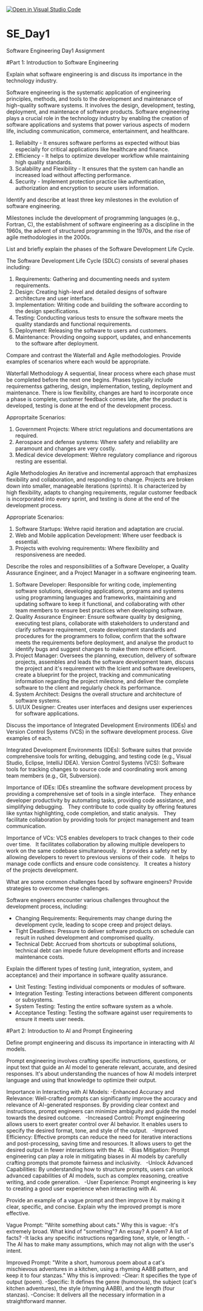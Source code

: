 [![Open in Visual Studio Code](https://classroom.github.com/assets/open-in-vscode-2e0aaae1b6195c2367325f4f02e2d04e9abb55f0b24a779b69b11b9e10269abc.svg)](https://classroom.github.com/online_ide?assignment_repo_id=18361785&assignment_repo_type=AssignmentRepo)
# SE_Day1
Software Engineering Day1 Assignment

#Part 1: Introduction to Software Engineering

Explain what software engineering is and discuss its importance in the technology industry.

  Software engineering is the systematic application of engineering principles, methods, and tools to the development and maintenance of high-quality software systems. It involves the design, development, testing, deployment, and maintenace of software products.
  Software engineering plays a crucial role in the technology industry by enabling the creation of software applications and systems that power various aspects of modern life, including communication, commerce, entertainment, and healthcare.
  1. Reliabilty - It ensures software performs as expected without bias especially for critical applications like healthcare and finance.
  2. Efficiency - It helps to optimize developer workflow while maintaining high quality standards.
  3. Scalability and Flexibility - It ensures that the system can handle an increased load without affecting performance.
  4. Security - Implement protection practice like authentication, authorization and encryption to secure users information.


Identify and describe at least three key milestones in the evolution of software engineering.

  Milestones include the development of programming languages (e.g., Fortran, C), the establishment of software engineering as a discipline in the 1960s, the advent of structured programming in the 1970s, and the rise of agile methodologies in the 2000s.
  

List and briefly explain the phases of the Software Development Life Cycle.

  The Software Development Life Cycle (SDLC) consists of several phases including:
  1. Requirements: Gathering and documenting needs and system requirements.
  2. Design: Creating high-level and detailed designs of software architecture and user interface.
  3. Implementation: Writing code and buiilding the software according to the design specifications.
  4. Testing: Conducting various tests to ensure the software meets the quality standards and functional requirements.
  5. Deployment: Releasing the software to users and customers.
  6. Maintenance: Providing ongoing support, updates, and enhancements to the software after deployment.


Compare and contrast the Waterfall and Agile methodologies. Provide examples of scenarios where each would be appropriate.
  
  Waterfall Methodology
A sequential, linear process where each phase must be completed before the next one begins. Phases typically include requirementss gathering, design, implementation, testing, deployment and maintenance. There is low flexibility, changes are hard to incorporate once a phase is complete, customer feedback comes late, after the product is developed, testing is done at the end of the development process.

Approprtaite Scenarios: 
1. Government Projects: Where strict regulations and documentations are required.
2. Aerospace and defense systems: Where safety and reliability are paramount and changes are very costly.
3. Medical device development: Wehre regulatory compliance and rigorous resting are essential.

  Agile Methodologies
An iterative and incremental approach that emphasizes flexibility and collaboration, and responding to change. Projects are broken down into smaller, manageable iterations (sprints). It is characterized by high flexibility, adapts to changing requirements, regular customer feedback is incorporated into every sprint, and testing is done at the end of the development process.

Appropriate Scenarios:
1. Software Startups: Wehre rapid iteration and adaptation are crucial.
2. Web and Mobile application Development: Where user feedback is essential.
3. Projects with evolving requirements: Where flexibility and responsiveness are needed.


Describe the roles and responsibilities of a Software Developer, a Quality Assurance Engineer, and a Project Manager in a software engineering team.

1. Software Developer: Responsible for writing code, implementing software solutions, developing applications, programs and systems using programming languages and frameworks, maintaining and updating software to keep it functional, and collaborating with other team members to ensure best practices when developing software.
2. Quality Assurance Engineer: Ensure software quality by designing, executing test plans, collaborate with stakeholders to understand and clarify software requirement, create development standards and procedures for the programmers to follow, confirm that the software meets the requirements before deployment, and analyse the product to identify bugs and suggest changes to make them more efficient.
3.  Project Manager: Oversees the planning, execution, delivery of software projects, assembles and leads the software development team, discuss the project and it's requirement with the lcient and software developers, create a blueprint  for the project, tracking and communicating information regarding the project milestone, and deliver the complete software to the client and regularly check its performance.
4.  System Architect: Designs the overall structure and architecture of software systems.
5.   UI/UX Designer: Creates user interfaces and designs user experiences for software applications.


Discuss the importance of Integrated Development Environments (IDEs) and Version Control Systems (VCS) in the software development process. Give examples of each.

Integrated Development Environments (IDEs): Software suites that provide comprehensive tools for writing, debugging, and testing code (e.g., Visual Studio, Eclipse, IntelliJ IDEA).
Version Control Systems (VCS): Software tools for tracking changes to source code and coordinating work among team members (e.g., Git, Subversion).

Importance of IDEs:
IDEs streamline the software development process by providing a comprehensive set of tools in a single interface.   
They enhance developer productivity by automating tasks, providing code assistance, and simplifying debugging.   
They contribute to code quality by offering features like syntax highlighting, code completion, and static analysis.   
They facilitate collaboration by providing tools for project management and team communication.

Importance of VCs:
VCS enables developers to track changes to their code over time.   
It facilitates collaboration by allowing multiple developers to work on the same codebase simultaneously.   
It provides a safety net by allowing developers to revert to previous versions of their code.   
It helps to manage code conflicts and ensure code consistency.   
It creates a history of the projects development.
   

What are some common challenges faced by software engineers? Provide strategies to overcome these challenges.

Software engineers encounter various challenges throughout the development process, including:
  - Changing Requirements: Requirements may change during the development cycle, leading to scope creep and project delays.
  - Tight Deadlines: Pressure to deliver software products on schedule can result in rushed development and compromised quality.
  - Technical Debt: Accrued from shortcuts or suboptimal solutions, technical debt can impede future development efforts and increase maintenance costs.


Explain the different types of testing (unit, integration, system, and acceptance) and their importance in software quality assurance.

  - Unit Testing: Testing individual components or modules of software.
  - Integration Testing: Testing interactions between different components or subsystems.
  - System Testing: Testing the entire software system as a whole.
  - Acceptance Testing: Testing the software against user requirements to ensure it meets user needs.


#Part 2: Introduction to AI and Prompt Engineering

Define prompt engineering and discuss its importance in interacting with AI models.

Prompt engineering involves crafting specific instructions, questions, or input text that guide an AI model to generate relevant, accurate, and desired responses. It's about understanding the nuances of how AI models interpret language and using that knowledge to optimize their output.

Importance in Interacting with AI Models:
 -Enhanced Accuracy and Relevance: Well-crafted prompts can significantly improve the accuracy and relevance of AI-generated responses. By providing clear context and instructions, prompt engineers can minimize ambiguity and guide the model towards the desired outcome.   
 -Increased Control: Prompt engineering allows users to exert greater control over AI behavior. It enables users to specify the desired format, tone, and style of the output.   
 -Improved Efficiency: Effective prompts can reduce the need for iterative interactions and post-processing, saving time and resources. It allows users to get the desired output in fewer interactions with the AI.   
 -Bias Mitigation: Prompt engineering can play a role in mitigating biases in AI models by carefully crafting prompts that promote fairness and inclusivity.   
 -Unlock Advanced Capabilities: By understanding how to structure prompts, users can unlock advanced capabilities of AI models, such as complex reasoning, creative writing, and code generation.   
 -User Experience: Prompt engineering is key to creating a good user experience when interacting with AI.
 

Provide an example of a vague prompt and then improve it by making it clear, specific, and concise. Explain why the improved prompt is more effective.

Vague Prompt: "Write something about cats."
Why this is vague:
-It's extremely broad. What kind of "something"? An essay? A poem? A list of facts?
-It lacks any specific instructions regarding tone, style, or length.
-The AI has to make many assumptions, which may not align with the user's intent.

Improved Prompt: "Write a short, humorous poem about a cat's mischievous adventures in a kitchen, using a rhyming AABB pattern, and keep it to four stanzas."
Why this is improved:
-Clear: It specifies the type of output (poem).
-Specific: It defines the genre (humorous), the subject (cat's kitchen adventures), the style (rhyming AABB), and the length (four stanzas).
-Concise: It delivers all the necessary information in a straightforward manner.

